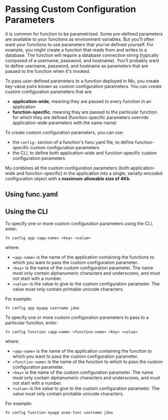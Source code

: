# Passing Custom Configuration Parameters

It is common for function to be parametrized. Some pre-defined parameters are available to your functions as
environment variables. But you'll often want your functions to use parameters that you've defined yourself.
For example, you might create a function that reads from and writes to a database. The function will require a
database connection string (typically composed of a username, password, and hostname). You'll probably want to
define username, password, and hostname as parameters that are passed to the function when it's invoked.

To pass user-defined parameters to a function deployed in Mu, you create key-value pairs known as custom configuration
parameters. You can create custom configuration parameters that are:

- **application-wide**, meaning they are passed to every function in an application
- **function-specific**, meaning they are passed to the particular function for which they are defined (function-specific parameters override application-wide parameters with the same name)

To create custom configuration parameters, you can use:

- the `config:` section of a function's func.yaml file, to define function-specific custom configuration parameters
- the CLI, to define both application-wide and function-specific custom configuration parameters

Mu combines all the custom configuration parameters (both application-wide and function-specific) in the application
into a single, serially-encoded configuration object with a **maximum allowable size of 4Kb**. 

## Using func.yaml

## Using the CLI

To specify one or more custom configuration parameters using the CLI, enter:

```shell
fn config app <app-name> <key> <value>
```

where:

- `<app-name>` is the name of the application containing the functions to which you want to pass the custom configuration parameter.
- `<key>` is the name of the custom configuration parameter. The name must only contain  alphanumeric characters and underscores, and must not start with a number. 
- `<value>` is the value to give to the custom configuration parameter. The value must only contain printable unicode characters.

For example:

```shell
fn config app myapp username jdoe
```

To specify one or more custom configuration parameters to pass to a particular function, enter:

```shell
fn config function <app-name> <function-name> <key> <value>
```

where:

- `<app-name>` is the name of the application containing the function to which you want to pass the custom configuration parameter.
- `<function-name>` is the name of the function to which to pass the custom configuration parameter.
- `<key>` is the name of the custom configuration parameter. The name must only contain  alphanumeric characters and underscores, and must not start with a  number. 
- `<value>` is the value to give to the custom configuration parameter. The value must only contain printable unicode characters.

For example:

```shell
fn config function myapp acme-func username jdoe
```
